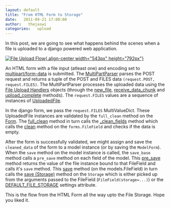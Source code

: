 ```yaml
---
layout: default
title: "From HTML Form to Storage"
date:   2011-09-21 17:00:00
author:   thejaswi
categories:   upload
---
```


In this post, we are going to see what happens behind the scenes when a
file is uploaded to a django powered web application.

[![File Upload Flow](http://agiliq.com/dumps/images/20110921/file_storage.gif){.align-center
width="543px"
height="792px"}](http://agiliq.com/dumps/images/20110921/file_storage.gif)

An HTML form with a file input (atleast one) and encoding set to
[multipart/form-data](https://docs.djangoproject.com/en/dev/ref/forms/api/#binding-uploaded-files)
is submitted. The
[MultiPartParser](https://code.djangoproject.com/browser/django/trunk/django/http/multipartparser.py#L31)
parses the POST request and returns a tuple of the POST and FILES data
`(request.POST, request.FILES)`. The MultiPartParser processes the
uploaded data using the [File Upload
Handlers](https://docs.djangoproject.com/en/dev/topics/http/file-uploads/#upload-handlers)
objects (through the
[new\_file](https://code.djangoproject.com/browser/django/trunk/django/core/files/uploadhandler.py#L87),
[receive\_data\_chunk](https://code.djangoproject.com/browser/django/trunk/django/core/files/uploadhandler.py#L100)
and
[upload\_complete](https://code.djangoproject.com/browser/django/trunk/django/core/files/uploadhandler.py#L116)
methods). The `request.FILES` values are a sequence of instances of
[UploadedFile](https://docs.djangoproject.com/en/dev/topics/http/file-uploads/#uploadedfile-objects).

In the django form, we pass the `request.FILES` MultiValueDict. These
UploadedFile instances are validated by the `full_clean` method on the
[Form](https://docs.djangoproject.com/en/dev/ref/forms/api/). The
[full\_clean](https://code.djangoproject.com/browser/django/trunk/django/forms/forms.py#L254)
method in turn calls the
[\_clean\_fields](https://code.djangoproject.com/browser/django/trunk/django/forms/forms.py#L273)
method which calls the
[clean](https://code.djangoproject.com/browser/django/trunk/django/forms/fields.py#L493)
method on the `forms.FileField` and checks if the data is empty.

After the form is successfully validated, we might assign and save the
`cleaned_data` of the form to a model instance (or by saving the
`ModelForm`). When the `save` method on the model instance is called,
the `save_base` method calls a `pre_save` method on each field of the
model. This
[pre\_save](https://code.djangoproject.com/browser/django/trunk/django/db/models/fields/files.py#L244)
method returns the value of the file instance bound to that FileField
and calls it\'s `save` method. This
[save](https://code.djangoproject.com/browser/django/trunk/django/db/models/fields/files.py#L84)
method (on the models.FileField) in turn calls the [save
(Storage)](https://code.djangoproject.com/browser/django/trunk/django/core/files/storage.py#L34)
method on the `Storage` which is either picked up from the arguments
passed to the FileField (`FileField(storage=...)`) or the
[DEFAULT\_FILE\_STORAGE](https://docs.djangoproject.com/en/dev/ref/settings/#std:setting-DEFAULT_FILE_STORAGE)
settings attribute.

This is the flow from the HTML Form all the way upto the File Storage.
Hope you liked it.

